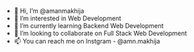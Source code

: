 - 👋 Hi, I’m @amanmakhija
- 👀 I’m interested in Web Development
- 🌱 I’m currently learning Backend Web Development
- 💞️ I’m looking to collaborate on Full Stack Web Development
- 📫 You can reach me on Instgram - @amn.makhija

<!---
amanmakhija/amanmakhija is a ✨ special ✨ repository because its `README.md` (this file) appears on your GitHub profile.
You can click the Preview link to take a look at your changes.
--->
